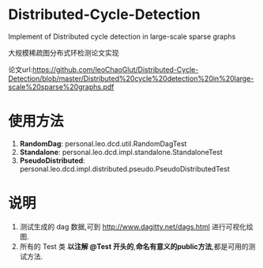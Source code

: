 # Distributed-Cycle-Detection
Implement of Distributed cycle detection in large-scale sparse graphs

大规模稀疏图分布式环检测论文实现

论文url:https://github.com/leoChaoGlut/Distributed-Cycle-Detection/blob/master/Distributed%20cycle%20detection%20in%20large-scale%20sparse%20graphs.pdf

# 使用方法
1. **RandomDag**:  personal.leo.dcd.util.RandomDagTest
2. **Standalone**:  personal.leo.dcd.impl.standalone.StandaloneTest
3. **PseudoDistributed**:  personal.leo.dcd.impl.distributed.pseudo.PseudoDistributedTest

# 说明
1. 测试生成的 dag 数据,可到 http://www.dagitty.net/dags.html 进行可视化绘图.
2. 所有的 Test 类 **以注解 @Test 开头的**,**命名有意义的public方法**,都是可用的测试方法.
